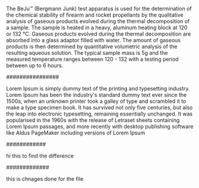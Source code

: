 The BeJu™ (Bergmann Junk) test apparatus is used for the determination of the chemical stability of firearm and rocket propellants by the qualitative analysis of gaseous products evolved during the thermal decomposition of a sample. The sample is heated in a heavy, aluminum heating block at 120 or 132 °C.  Gaseous products evolved during the thermal decomposition are absorbed into a glass adaptor filled with water. The amount of gaseous products is then determined by quantitative volumetric analysis of the resulting aqueous solution. The typical sample mass is 5g and the measured temperature ranges between 120 - 132 with a testing period between up to 6 hours.



################



Lorem Ipsum is simply dummy text of the printing and typesetting industry. Lorem Ipsum has been the industry's standard dummy text ever since the 1500s, when an unknown printer took a galley of type and scrambled it to make a type specimen book. It has survived not only five centuries, but also the leap into electronic typesetting, remaining essentially unchanged. It was popularised in the 1960s with the release of Letraset sheets containing Lorem Ipsum passages, and more recently with desktop publishing software like Aldus PageMaker including versions of Lorem Ipsum

############

hi this to find the difference

#############


this is chnages done for the file
